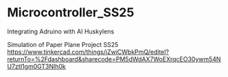# Microcontroller_SS25
Integrating Adruino with AI Huskylens


Simulation of Paper Plane Project SS25
https://www.tinkercad.com/things/jZwiCWbkPmQ/editel?returnTo=%2Fdashboard&sharecode=PM5dWdAX7WoEXrqcEO30ywm54NU7ztI1gm0GT3Nlh0k
